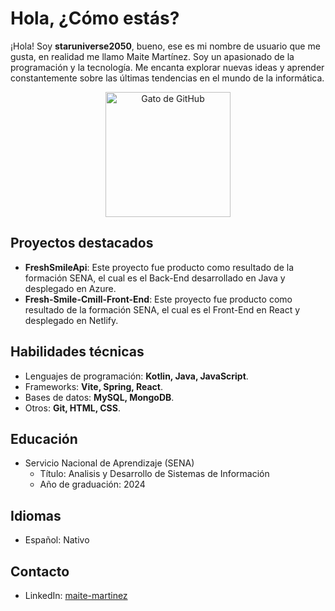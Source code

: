<!-- Encabezado -->
# Hola, ¿Cómo estás?

<!-- Descripción -->
¡Hola! Soy **staruniverse2050**, bueno, ese es mi nombre de usuario que me gusta, en realidad me llamo Maite Martínez. Soy un apasionado de la programación y la tecnología. Me encanta explorar nuevas ideas y aprender constantemente sobre las últimas tendencias en el mundo de la informática.

<!-- Gato de GitHub -->
<p align="center">
  <img src="https://octodex.github.com/images/daftpunktocat-guy.gif" alt="Gato de GitHub" width="200" height="200">
</p>

## Proyectos destacados
- **FreshSmileApi**: Este proyecto fue producto como resultado de la formación SENA, el cual es el Back-End desarrollado en Java y desplegado en Azure.
- **Fresh-Smile-Cmill-Front-End**: Este proyecto fue producto como resultado de la formación SENA, el cual es el Front-End en React y desplegado en Netlify.

## Habilidades técnicas
- Lenguajes de programación: **Kotlin, Java, JavaScript**.
- Frameworks: **Vite, Spring, React**.
- Bases de datos: **MySQL, MongoDB**.
- Otros: **Git, HTML, CSS**.

## Educación
- Servicio Nacional de Aprendizaje (SENA)
  - Título: Analisis y Desarrollo de Sistemas de Información
  - Año de graduación: 2024

## Idiomas
- Español: Nativo

## Contacto
- LinkedIn: [maite-martinez](https://www.linkedin.com/in/maite-martinez-/)
